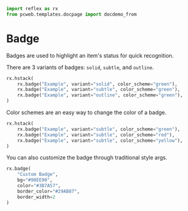 ```python exec
import reflex as rx
from pcweb.templates.docpage import docdemo_from
```

# Badge

Badges are used to highlight an item's status for quick recognition.

There are 3 variants of badges: `solid`, `subtle`, and `outline`. 

```python demo
rx.hstack(
    rx.badge("Example", variant="solid", color_scheme="green"),
    rx.badge("Example", variant="subtle", color_scheme="green"),
    rx.badge("Example", variant="outline", color_scheme="green"),
)
```

Color schemes are an easy way to change the color of a badge.

```python demo
rx.hstack(
    rx.badge("Example", variant="subtle", color_scheme="green"),
    rx.badge("Example", variant="subtle", color_scheme="red"),
    rx.badge("Example", variant="subtle", color_scheme="yellow"),
)
```

You can also customize the badge through traditional style args.

```python demo
rx.badge(
    "Custom Badge", 
    bg="#90EE90",
    color="#3B7A57",
    border_color="#29AB87",
    border_width=2
)
```
